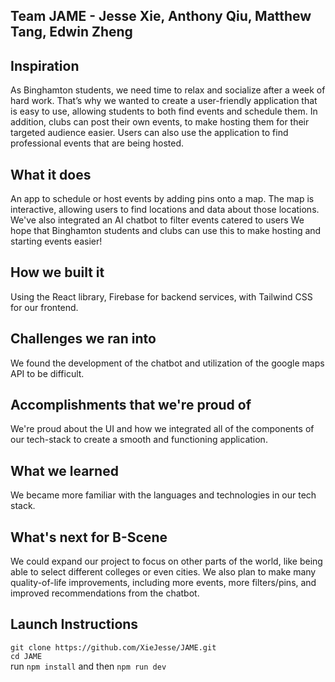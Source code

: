 ## Team JAME - Jesse Xie, Anthony Qiu, Matthew Tang, Edwin Zheng

## Inspiration
As Binghamton students, we need time to relax and socialize after a week of hard work. That’s why we wanted to create a user-friendly application that is easy to use, allowing students to both find events and schedule them. In addition, clubs can post their own events, to make hosting them for their targeted audience easier. Users can also use the application to find professional events that are being hosted.

## What it does
An app to schedule or host events by adding pins onto a map. The map is interactive, allowing users to find locations and data about those locations. We've also integrated an AI chatbot to filter events catered to users We hope that Binghamton students and clubs can use this to make hosting and starting events easier!

## How we built it
Using the React library, Firebase for backend services, with Tailwind CSS for our frontend.

## Challenges we ran into
We found the development of the chatbot and utilization of the google maps API to be difficult.

## Accomplishments that we're proud of
We're proud about the UI and how we integrated all of the components of our tech-stack to create a smooth and functioning application.

## What we learned
We became more familiar with the languages and technologies in our tech stack.

## What's next for B-Scene
We could expand our project to focus on other parts of the world, like being able to select different colleges or even cities. We also plan to make many quality-of-life improvements, including more events, more filters/pins, and improved recommendations from the chatbot.

## Launch Instructions
``git clone https://github.com/XieJesse/JAME.git``  
``cd JAME``  
run `` npm install `` and then ``npm run dev``
